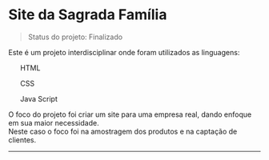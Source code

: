 <h1> Site da Sagrada Família</h1>

> Status do projeto: Finalizado

Este é um projeto interdisciplinar onde foram utilizados as linguagens:
<ul>
  <p>HTML</p>
  <p>CSS</p>
  <p>Java Script</p>
</ul>

O foco do projeto foi criar um site para uma empresa real, dando enfoque em sua maior necessidade. <br>
Neste caso o foco foi na amostragem dos produtos e na captação de clientes.
<hr>
